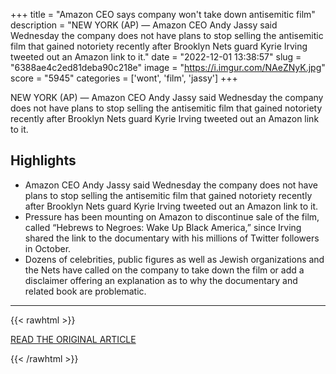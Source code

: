 +++
title = "Amazon CEO says company won't take down antisemitic film"
description = "NEW YORK (AP) — Amazon CEO Andy Jassy said Wednesday the company does not have plans to stop selling the antisemitic film that gained notoriety recently after Brooklyn Nets guard Kyrie Irving  tweeted out an Amazon link to it."
date = "2022-12-01 13:38:57"
slug = "6388ae4c2ed81deba90c218e"
image = "https://i.imgur.com/NAeZNyK.jpg"
score = "5945"
categories = ['wont', 'film', 'jassy']
+++

NEW YORK (AP) — Amazon CEO Andy Jassy said Wednesday the company does not have plans to stop selling the antisemitic film that gained notoriety recently after Brooklyn Nets guard Kyrie Irving  tweeted out an Amazon link to it.

## Highlights

- Amazon CEO Andy Jassy said Wednesday the company does not have plans to stop selling the antisemitic film that gained notoriety recently after Brooklyn Nets guard Kyrie Irving tweeted out an Amazon link to it.
- Pressure has been mounting on Amazon to discontinue sale of the film, called “Hebrews to Negroes: Wake Up Black America,” since Irving shared the link to the documentary with his millions of Twitter followers in October.
- Dozens of celebrities, public figures as well as Jewish organizations and the Nets have called on the company to take down the film or add a disclaimer offering an explanation as to why the documentary and related book are problematic.

---

{{< rawhtml >}}
  <p class="article-category">
    <a target="_blank" href="https://apnews.com/article/brooklyn-nets-nba-entertainment-technology-sports-be59946e0620997b8f1e2ac267bb9e4c?utm_source=Connatix&amp;utm_medium=HomePage">READ THE ORIGINAL ARTICLE</a>
  </p>
{{< /rawhtml >}}
